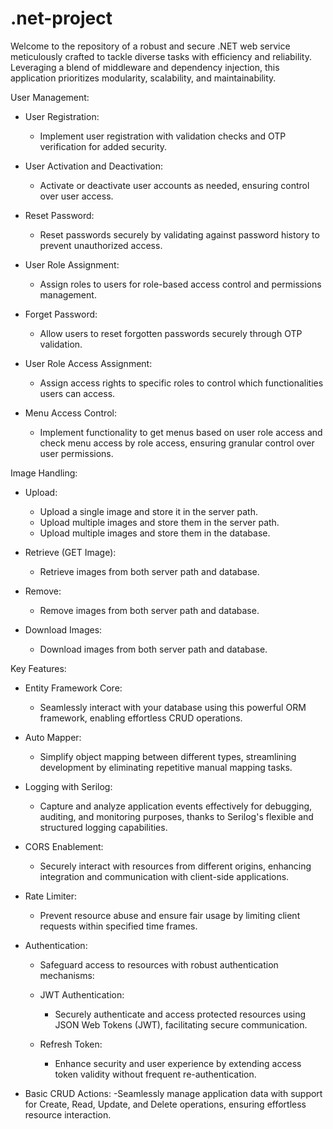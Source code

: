 # .net-project
Welcome to the repository of a robust and secure .NET web service meticulously crafted to tackle diverse tasks with efficiency and reliability. Leveraging a blend of middleware and dependency injection, this application prioritizes modularity, scalability, and maintainability.

User Management:
- User Registration:
    - Implement user registration with validation checks and OTP verification for added security.
      
- User Activation and Deactivation:
    - Activate or deactivate user accounts as needed, ensuring control over user access.
      
- Reset Password:
    - Reset passwords securely by validating against password history to prevent unauthorized access.
      
- User Role Assignment:
    - Assign roles to users for role-based access control and permissions management.
      
- Forget Password:
    - Allow users to reset forgotten passwords securely through OTP validation.
      
- User Role Access Assignment:
    - Assign access rights to specific roles to control which functionalities users can access.
      
- Menu Access Control:
    - Implement functionality to get menus based on user role access and check menu access by role access, ensuring granular control over user permissions.

Image Handling:
- Upload:
    - Upload a single image and store it in the server path.
    - Upload multiple images and store them in the server path.
    - Upload multiple images and store them in the database.

- Retrieve (GET Image):
    - Retrieve images from both server path and database.

- Remove:
    - Remove images from both server path and database.

- Download Images:
    - Download images from both server path and database.

Key Features:

- Entity Framework Core:
    - Seamlessly interact with your database using this powerful ORM framework, enabling effortless CRUD operations.

- Auto Mapper:
    - Simplify object mapping between different types, streamlining development by eliminating repetitive manual mapping tasks.

- Logging with Serilog:
    - Capture and analyze application events effectively for debugging, auditing, and monitoring purposes, thanks to Serilog's flexible and structured logging capabilities.

- CORS Enablement:
    - Securely interact with resources from different origins, enhancing integration and communication with client-side applications.

- Rate Limiter:
    - Prevent resource abuse and ensure fair usage by limiting client requests within specified time frames.

- Authentication:
    - Safeguard access to resources with robust authentication mechanisms:

  - JWT Authentication:
      - Securely authenticate and access protected resources using JSON Web Tokens (JWT), facilitating secure communication.

  - Refresh Token:
      - Enhance security and user experience by extending access token validity without frequent re-authentication.

- Basic CRUD Actions:
    -Seamlessly manage application data with support for Create, Read, Update, and Delete operations, ensuring effortless resource interaction.


  
